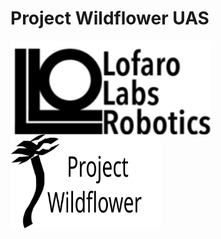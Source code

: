 <!DOCTYPE HTML>
<html>
  <head>
    <meta charset="UTF-8">
  </head>
  <body>
    <!--Main Header-->
    <h1> Project Wildflower UAS </h1>
    <!--Logos-->
    <p float="left">
      <img id="firstImage" src="Images\Logos\LofaroLabsLogo.svg" style="height: 150px; float: left;">
      <img id="secondImage" src="Images\Logos\Project_Wildflower.svg" style="height: 150px; clear: both;">
    </p>
  </body>
</html>
